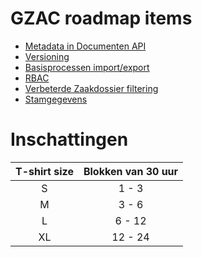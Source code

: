 # GZAC roadmap items

- [Metadata in Documenten API](metadata-in-documenten-api/README.md)  
- [Versioning](versioning/README.md)  
- [Basisprocessen import/export](basisprocessen-import-export/README.md)  
- [RBAC](role-based-access-control/README.md)  
- [Verbeterde Zaakdossier filtering](verbeterde-Zaakdossier-filtering/README.md)
- [Stamgegevens](stamgegevens/README.md)

# Inschattingen
| T-shirt size | Blokken van 30 uur |
| :---: | :---: |
| S | 1 - 3 |
| M | 3 - 6 |
| L | 6 - 12 |
| XL | 12 - 24 |
